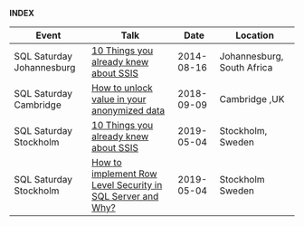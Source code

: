 **INDEX**

|Event|Talk|Date|Location|
|----------------------|-------------|------------------|-----|
|SQL Saturday Johannesburg|[10 Things you already knew about SSIS](https://github.com/ex-tc/SpeakingEvents/blob/master/SQLSatSto%20-%2010%20Things%20that%20you%20already%20knew%20about%20SSIS.pptx?raw=true)|2014-08-16|Johannesburg, South Africa|
|SQL Saturday Cambridge|[How to unlock value in your anonymized data](https://github.com/ex-tc/SpeakingEvents/blob/master/How%20to%20unlock%20value%20in%20your%20anonymized%20data.pptx?raw=true)|2018-09-09|Cambridge ,UK|
|SQL Saturday Stockholm|[10 Things you already knew about SSIS](https://github.com/ex-tc/SpeakingEvents/blob/master/SQLSatSto%20-%2010%20Things%20that%20you%20already%20knew%20about%20SSIS.pptx?raw=true)|2019-05-04|Stockholm, Sweden|
|SQL Saturday Stockholm|[How to implement Row Level Security in SQL Server and Why?](https://github.com/ex-tc/SpeakingEvents/blob/master/How%20to%20implement%20Row%20Level%20Security%20in%20SQL%20Server%20and%20Why.pptx?raw=true)|2019-05-04|Stockholm Sweden|
